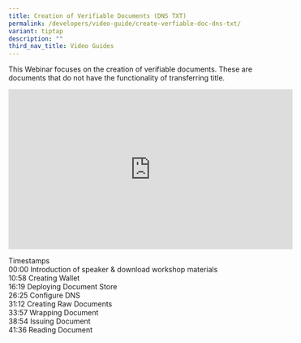 ```yaml
---
title: Creation of Verifiable Documents (DNS TXT)
permalink: /developers/video-guide/create-verfiable-doc-dns-txt/
variant: tiptap
description: ""
third_nav_title: Video Guides
---
```

<p>This Webinar focuses on the creation of verifiable documents. These are
documents that do not have the functionality of transferring title.</p>
<p></p>
<div class="iframe-wrapper">
<iframe height="315" width="560" allowfullscreen="true" frameborder="0" src="https://www.youtube.com/embed/Nta_n_G-YqI?si=RUTcAL5F4bEGwSET"></iframe>
</div>
<p></p>
<p>Timestamps
<br>00:00 Introduction of speaker &amp; download workshop materials
<br>10:58 Creating Wallet
<br>16:19 Deploying Document Store
<br>26:25 Configure DNS
<br>31:12 Creating Raw Documents
<br>33:57 Wrapping Document
<br>38:54 Issuing Document
<br>41:36 Reading Document</p>